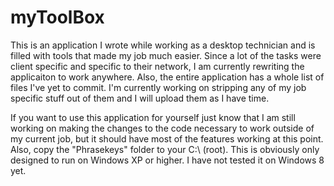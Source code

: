 myToolBox
=========

This is an application I wrote while working as a desktop technician and is filled with tools that made my job much easier. Since a lot of the tasks were client specific and specific to their network, I am currently rewriting the applicaiton to work anywhere. Also, the entire application has a whole list of files I've yet to commit. I'm currently working on stripping any of my job specific stuff out of them and I will upload them as I have time.

If you want to use this application for yourself just know that I am still working on making the changes to the code necessary to work outside of my current job, but it should have most of the features working at this point. Also, copy the "Phrasekeys" folder to your C:\ (root). This is obviously only designed to run on Windows XP or higher. I have not tested it on Windows 8 yet.

